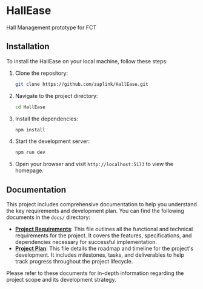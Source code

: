 # HallEase

Hall Management prototype for FCT

## Installation

To install the HallEase on your local machine, follow these steps:

1. Clone the repository:
   ```bash
   git clone https://github.com/zaplink/HallEase.git
   ```
2. Navigate to the project directory:
   ```bash
   cd HallEase
   ```
3. Install the dependencies:
   ```bash
   npm install
   ```
4. Start the development server:
   ```bash
   npm run dev
   ```
5. Open your browser and visit `http://localhost:5173` to view the homepage.

## Documentation

This project includes comprehensive documentation to help you understand the key requirements and development plan. You can find the following documents in the `docs/` directory:

- **[Project Requirements](docs/requirements.md)**: This file outlines all the functional and technical requirements for the project. It covers the features, specifications, and dependencies necessary for successful implementation.
- **[Project Plan](docs/plan.md)**: This file details the roadmap and timeline for the project's development. It includes milestones, tasks, and deliverables to help track progress throughout the project lifecycle.

Please refer to these documents for in-depth information regarding the project scope and its development strategy.
